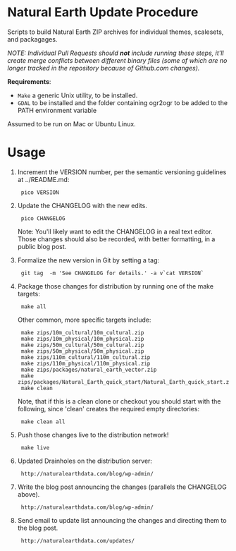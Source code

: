 # Natural Earth Update Procedure

Scripts to build Natural Earth ZIP archives for individual themes, scalesets, and packagages.

_NOTE: Individual Pull Requests should **not** include running these steps, it'll create merge conflicts between different binary files (some of which are no longer tracked in the repository because of Github.com changes)._

**Requirements**: 

 - `Make` a generic Unix utility, to be installed. 
 - `GDAL` to be installed and the folder containing ogr2ogr to be added to the PATH environment variable
   
Assumed to be run on Mac or Ubuntu Linux.

# Usage

1. Increment the VERSION number, per the semantic versioning guidelines at ../README.md:

        pico VERSION
        
2. Update the CHANGELOG with the new edits.

        pico CHANGELOG
    
    Note: You'll likely want to edit the CHANGELOG in a real text editor. Those changes should
also be recorded, with better formatting, in a public blog post.
    
3. Formalize the new version in Git by setting a tag:

	    git tag  -m 'See CHANGELOG for details.' -a v`cat VERSION`

4. Package those changes for distribution by running one of the make targets:

        make all
    
    Other common, more specific targets include:

        make zips/10m_cultural/10m_cultural.zip
        make zips/10m_physical/10m_physical.zip
        make zips/50m_cultural/50m_cultural.zip
        make zips/50m_physical/50m_physical.zip
        make zips/110m_cultural/110m_cultural.zip
        make zips/110m_physical/110m_physical.zip
        make zips/packages/natural_earth_vector.zip
        make zips/packages/Natural_Earth_quick_start/Natural_Earth_quick_start.zip
        make clean
    
    Note, that if this is a clean clone or checkout you should
    start with the following, since 'clean' creates the required
    empty directories:
    
        make clean all
            
6. Push those changes live to the distribution network!

        make live
        
7. Updated Drainholes on the distribution server:

        http://naturalearthdata.com/blog/wp-admin/

8. Write the blog post announcing the changes (parallels the CHANGELOG above).

        http://naturalearthdata.com/blog/wp-admin/

9. Send email to update list announcing the changes and directing them to the blog post.

        http://naturalearthdata.com/updates/
